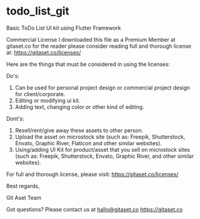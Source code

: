 # todo_list_git

Basic ToDo List UI kit using Flutter Framework

Commercial License
I downloaded this file as a Premium Member at gitaset.co
for the reader please consider reading full and thorough license at:
https://gitaset.co/licenses/

Here are the things that must be considered in using the licenses:

Do's:
1. Can be used for personal project design or commercial project design for client/corporate.
2. Editing or modifying ui kit.
3. Adding text, changing color or other kind of editing.

Dont's:
1. Resell/rent/give away these assets to other person.
2. Upload the asset on microstock site (such as: Freepik, Shutterstock, Envato, Graphic River, Flaticon and other similar websites).
3. Using/adding UI Kit for product/asset that you sell on microstock sites (such as: Freepik, Shutterstock, Envato, Graphic River, and other similar websites).

For full and thorough license, please visit:
https://gitaset.co/licenses/


Best regards,

Git Aset Team

Got questions?
Please contact us at hallo@gitaset.co
https://gitaset.co
